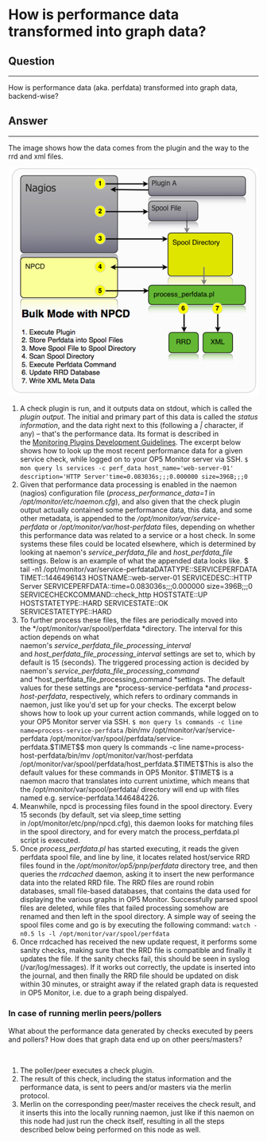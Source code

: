# How is performance data transformed into graph data?

## Question

* * * * *

How is performance data (aka. perfdata) transformed into graph data, backend-wise?

## Answer

* * * * *

The image shows how the data comes from the plugin and the way to the rrd and xml files.

![](attachments/15795186/20054126.png)

1.  A check plugin is run, and it outputs data on stdout, which is called the *plugin output*. The initial and primary part of this data is called the *status information*, and the data right next to this (following a *|* character, if any) – that's the performance data. Its format is described in the [Monitoring Plugins Development Guidelines](https://www.monitoring-plugins.org/doc/guidelines.html#AEN201).
    The excerpt below shows how to look up the most recent performance data for a given service check, while logged on to your OP5 Monitor server via SSH.
    `$ mon query ls services -c perf_data host_name='web-server-01' description='HTTP Server'time=0.083036s;;;0.000000 size=396B;;;0 `
2.  Given that performance data processing is enabled in the naemon (nagios) configuration file (*process\_performance\_data=1* in */opt/monitor/etc/naemon.cfg*), and also given that the check plugin output actually contained some performance data, this data, and some other metadata, is appended to the */opt/monitor/var/service-perfdata* or */opt/monitor/var/host-perfdata* files, depending on whether this performance data was related to a service or a host check. In some systems these files could be located elsewhere, which is determined by looking at naemon's *service\_perfdata\_file* and *host\_perfdata\_file* settings.
    Below is an example of what the appended data looks like.
    \$ tail -n1 /opt/monitor/var/service-perfdataDATATYPE::SERVICEPERFDATA TIMET::1446496143 HOSTNAME::web-server-01 SERVICEDESC::HTTP Server SERVICEPERFDATA::time=0.083036s;;;0.000000 size=396B;;;0 SERVICECHECKCOMMAND::check\_http HOSTSTATE::UP HOSTSTATETYPE::HARD SERVICESTATE::OK SERVICESTATETYPE::HARD
3.  To further process these files, the files are periodically moved into the */opt/monitor/var/spool/perfdata *directory. The interval for this action depends on what naemon's *service\_perfdata\_file\_processing\_interval* and *host\_perfdata\_file\_processing\_interval* settings are set to, which by default is 15 (seconds).
    The triggered processing action is decided by naemon's *service\_perfdata\_file\_processing\_command* and *host\_perfdata\_file\_processing\_command *settings. The default values for these settings are *process-service-perfdata *and *process-host-perfdata*, respectively, which refers to ordinary commands in naemon, just like you'd set up for your checks.
    The excerpt below shows how to look up your current action commands, while logged on to your OP5 Monitor server via SSH.
    `$ mon query ls commands -c line name=process-service-perfdata`
    /bin/mv /opt/monitor/var/service-perfdata /opt/monitor/var/spool/perfdata/service-perfdata.\$TIMET\$\$ mon query ls commands -c line name=process-host-perfdata/bin/mv /opt/monitor/var/host-perfdata /opt/monitor/var/spool/perfdata/host\_perfdata.\$TIMET\$This is also the default values for these commands in OP5 Monitor. \$TIMET\$ is a naemon macro that translates into current unixtime, which means that the /opt/monitor/var/spool/perfdata/ directory will end up with files named e.g. service-perfdata.1446484226. 
4.  Meanwhile, npcd is processing files found in the spool directory. Every 15 seconds (by default, set via sleep\_time setting in /opt/monitor/etc/pnp/npcd.cfg), this daemon looks for matching files in the spool directory, and for every match the process\_perfdata.pl script is executed. 
5.  Once *process\_perfdata.pl* has started executing, it reads the given perfdata spool file, and line by line, it locates related host/service RRD files found in the */opt/monitor/op5/pnp/perfdata* directory tree, and then queries the *rrdcached* daemon, asking it to insert the new performance data into the related RRD file. The RRD files are round robin databases, small file-based databases, that contains the data used for displaying the various graphs in OP5 Monitor.
    Successfully parsed spool files are deleted, while files that failed processing somehow are renamed and then left in the spool directory. A simple way of seeing the spool files come and go is by executing the following command:
    `watch -n0.5 ls -l /opt/monitor/var/spool/perfdata`
6.  Once rrdcached has received the new update request, it performs some sanity checks, making sure that the RRD file is compatible and finally it updates the file. If the sanity checks fail, this should be seen in syslog (/var/log/messages). If it works out correctly, the update is inserted into the journal, and then finally the RRD file should be updated on disk within 30 minutes, or straight away if the related graph data is requested in OP5 Monitor, i.e. due to a graph being dispalyed.

### In case of running merlin peers/pollers

What about the performance data generated by checks executed by peers and pollers? How does that graph data end up on other peers/masters?

 

1.  The poller/peer executes a check plugin.
     
2.  The result of this check, including the status information and the performance data, is sent to peers and/or masters via the merlin protocol.
3.  Merlin on the corresponding peer/master receives the check result, and it inserts this into the locally running naemon, just like if this naemon on this node had just run the check itself, resulting in all the steps described below being performed on this node as well.

